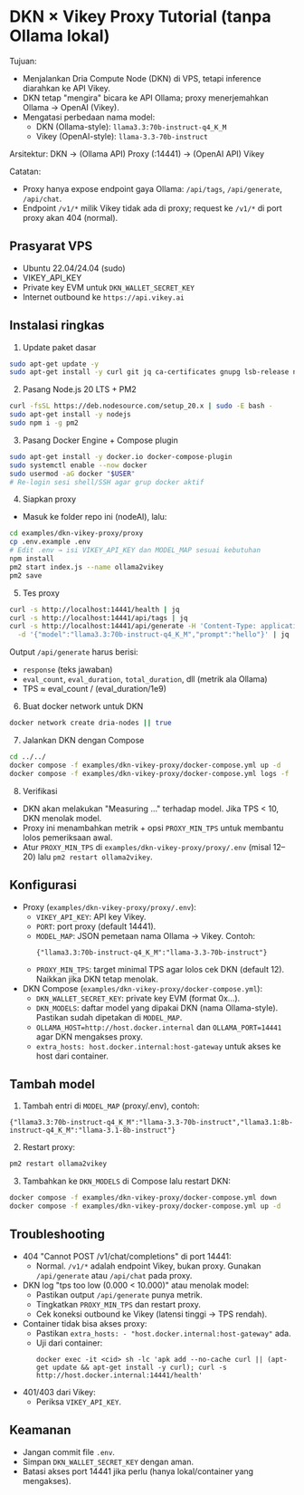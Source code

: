 # DKN × Vikey Proxy Tutorial (tanpa Ollama lokal)

Tujuan:
- Menjalankan Dria Compute Node (DKN) di VPS, tetapi inference diarahkan ke API Vikey.
- DKN tetap "mengira" bicara ke API Ollama; proxy menerjemahkan Ollama → OpenAI (Vikey).
- Mengatasi perbedaan nama model:
  - DKN (Ollama-style): `llama3.3:70b-instruct-q4_K_M`
  - Vikey (OpenAI-style): `llama-3.3-70b-instruct`

Arsitektur:
DKN → (Ollama API) Proxy (:14441) → (OpenAI API) Vikey

Catatan:
- Proxy hanya expose endpoint gaya Ollama: `/api/tags`, `/api/generate`, `/api/chat`.
- Endpoint `/v1/*` milik Vikey tidak ada di proxy; request ke `/v1/*` di port proxy akan 404 (normal).

## Prasyarat VPS
- Ubuntu 22.04/24.04 (sudo)
- VIKEY_API_KEY
- Private key EVM untuk `DKN_WALLET_SECRET_KEY`
- Internet outbound ke `https://api.vikey.ai`

## Instalasi ringkas
1) Update paket dasar
```bash
sudo apt-get update -y
sudo apt-get install -y curl git jq ca-certificates gnupg lsb-release netcat-openbsd
```

2) Pasang Node.js 20 LTS + PM2
```bash
curl -fsSL https://deb.nodesource.com/setup_20.x | sudo -E bash -
sudo apt-get install -y nodejs
sudo npm i -g pm2
```

3) Pasang Docker Engine + Compose plugin
```bash
sudo apt-get install -y docker.io docker-compose-plugin
sudo systemctl enable --now docker
sudo usermod -aG docker "$USER"
# Re-login sesi shell/SSH agar grup docker aktif
```

4) Siapkan proxy
- Masuk ke folder repo ini (nodeAI), lalu:
```bash
cd examples/dkn-vikey-proxy/proxy
cp .env.example .env
# Edit .env → isi VIKEY_API_KEY dan MODEL_MAP sesuai kebutuhan
npm install
pm2 start index.js --name ollama2vikey
pm2 save
```

5) Tes proxy
```bash
curl -s http://localhost:14441/health | jq
curl -s http://localhost:14441/api/tags | jq
curl -s http://localhost:14441/api/generate -H 'Content-Type: application/json' \
  -d '{"model":"llama3.3:70b-instruct-q4_K_M","prompt":"hello"}' | jq
```
Output `/api/generate` harus berisi:
- `response` (teks jawaban)
- `eval_count`, `eval_duration`, `total_duration`, dll (metrik ala Ollama)
- TPS ≈ eval_count / (eval_duration/1e9)

6) Buat docker network untuk DKN
```bash
docker network create dria-nodes || true
```

7) Jalankan DKN dengan Compose
```bash
cd ../../
docker compose -f examples/dkn-vikey-proxy/docker-compose.yml up -d
docker compose -f examples/dkn-vikey-proxy/docker-compose.yml logs -f
```

8) Verifikasi
- DKN akan melakukan "Measuring …" terhadap model. Jika TPS < 10, DKN menolak model.
- Proxy ini menambahkan metrik + opsi `PROXY_MIN_TPS` untuk membantu lolos pemeriksaan awal.
- Atur `PROXY_MIN_TPS` di `examples/dkn-vikey-proxy/proxy/.env` (misal 12–20) lalu `pm2 restart ollama2vikey`.

## Konfigurasi

- Proxy (`examples/dkn-vikey-proxy/proxy/.env`):
  - `VIKEY_API_KEY`: API key Vikey.
  - `PORT`: port proxy (default 14441).
  - `MODEL_MAP`: JSON pemetaan nama Ollama → Vikey. Contoh:
    ```
    {"llama3.3:70b-instruct-q4_K_M":"llama-3.3-70b-instruct"}
    ```
  - `PROXY_MIN_TPS`: target minimal TPS agar lolos cek DKN (default 12). Naikkan jika DKN tetap menolak.
- DKN Compose (`examples/dkn-vikey-proxy/docker-compose.yml`):
  - `DKN_WALLET_SECRET_KEY`: private key EVM (format 0x...).
  - `DKN_MODELS`: daftar model yang dipakai DKN (nama Ollama-style). Pastikan sudah dipetakan di `MODEL_MAP`.
  - `OLLAMA_HOST=http://host.docker.internal` dan `OLLAMA_PORT=14441` agar DKN mengakses proxy.
  - `extra_hosts: host.docker.internal:host-gateway` untuk akses ke host dari container.

## Tambah model
1) Tambah entri di `MODEL_MAP` (proxy/.env), contoh:
```
{"llama3.3:70b-instruct-q4_K_M":"llama-3.3-70b-instruct","llama3.1:8b-instruct-q4_K_M":"llama-3.1-8b-instruct"}
```
2) Restart proxy:
```bash
pm2 restart ollama2vikey
```
3) Tambahkan ke `DKN_MODELS` di Compose lalu restart DKN:
```bash
docker compose -f examples/dkn-vikey-proxy/docker-compose.yml down
docker compose -f examples/dkn-vikey-proxy/docker-compose.yml up -d
```

## Troubleshooting

- 404 "Cannot POST /v1/chat/completions" di port 14441:
  - Normal. `/v1/*` adalah endpoint Vikey, bukan proxy. Gunakan `/api/generate` atau `/api/chat` pada proxy.
- DKN log "tps too low (0.000 < 10.000)" atau menolak model:
  - Pastikan output `/api/generate` punya metrik.
  - Tingkatkan `PROXY_MIN_TPS` dan restart proxy.
  - Cek koneksi outbound ke Vikey (latensi tinggi → TPS rendah).
- Container tidak bisa akses proxy:
  - Pastikan `extra_hosts: - "host.docker.internal:host-gateway"` ada.
  - Uji dari container:
    ```
    docker exec -it <cid> sh -lc 'apk add --no-cache curl || (apt-get update && apt-get install -y curl); curl -s http://host.docker.internal:14441/health'
    ```
- 401/403 dari Vikey:
  - Periksa `VIKEY_API_KEY`.

## Keamanan
- Jangan commit file `.env`.
- Simpan `DKN_WALLET_SECRET_KEY` dengan aman.
- Batasi akses port 14441 jika perlu (hanya lokal/container yang mengakses).